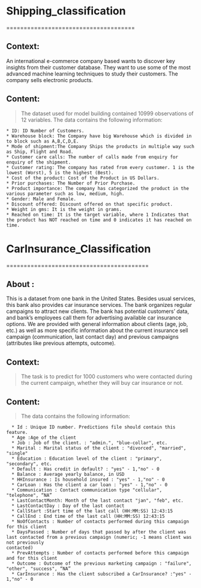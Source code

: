# Shipping_classification
 =====================================

## Context:
An international e-commerce company based wants to discover key insights from their customer database. They want to use some of the most advanced machine learning techniques to study their customers. The company sells electronic products.

## Content:

> The dataset used for model building contained 10999 observations of 12 variables.
> The data contains the following information:

    * ID: ID Number of Customers.
    * Warehouse block: The Company have big Warehouse which is divided in to block such as A,B,C,D,E.
    * Mode of shipment:The Company Ships the products in multiple way such as Ship, Flight and Road.
    * Customer care calls: The number of calls made from enquiry for enquiry of the shipment.
    * Customer rating: The company has rated from every customer. 1 is the lowest (Worst), 5 is the highest (Best).
    * Cost of the product: Cost of the Product in US Dollars.
    * Prior purchases: The Number of Prior Purchase.
    * Product importance: The company has categorized the product in the various parameter such as low, medium, high.
    * Gender: Male and Female.
    * Discount offered: Discount offered on that specific product.
    * Weight in gms: It is the weight in grams.
    * Reached on time: It is the target variable, where 1 Indicates that the product has NOT reached on time and 0 indicates it has reached on time.


# CarInsurance_Classification
  =========================================
## About :
This is a dataset from one bank in the United States. Besides usual services, this bank also provides car insurance services. The bank organizes regular campaigns to attract new clients. The bank has potential customers’ data, and bank’s employees call them for advertising available car insurance options. We are provided with general information about clients (age, job, etc.) as well as more specific information about the current insurance sell campaign (communication, last contact day) and previous campaigns (attributes like previous attempts, outcome). 
## Context:
>The task is to predict for 1000 customers who were contacted during the current campaign, whether they will buy car insurance or not.
## Content:

> The data contains the following information:

      * Id : Unique ID number. Predictions file should contain this feature.
      * Age :Age of the client
      * Job : Job of the client. : "admin.", "blue-collar", etc.
      * Marital : Marital status of the client : "divorced", "married", "single"
      * Education : Education level of the client : "primary", "secondary", etc.
      * Default : Has credit in default? : "yes" - 1,"no" - 0
      * Balance : Average yearly balance, in USD
      * HHInsurance : Is household insured : "yes" - 1,"no" - 0
      * CarLoan : Has the client a car loan : "yes" - 1,"no" - 0
      * Communication : Contact communication type "cellular", "telephone", “NA”
      * LastContactMonth: Month of the last contact "jan", "feb", etc.
      * LastContactDay : Day of the last contact
      * CallStart :Start time of the last call (HH:MM:SS) 12:43:15
      * CallEnd : End time of the last call (HH:MM:SS) 12:43:15
      * NoOfContacts : Number of contacts performed during this campaign for this client
      * DaysPassed : Number of days that passed by after the client was last contacted from a previous campaign (numeric; -1 means client was not previously 
    contacted)
      * PrevAttempts : Number of contacts performed before this campaign and for this client
      * Outcome : Outcome of the previous marketing campaign : "failure", "other", "success", “NA”
      * CarInsurance : Has the client subscribed a CarInsurance? :"yes" - 1,"no" - 0
